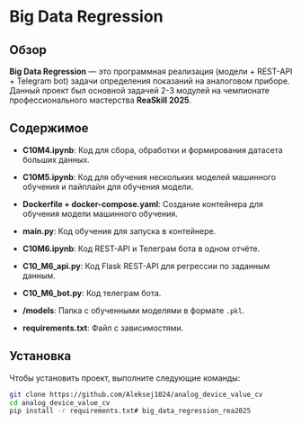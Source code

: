 # Big Data Regression

## Обзор

**Big Data Regression** — это программная реализация (модели + REST-API + Telegram bot) задачи определения показаний на аналоговом приборе. Данный проект был основной задачей 2-3 модулей на чемпионате профессионального мастерства **ReaSkill 2025**.

## Содержимое

- **C10M4.ipynb**: Код для сбора, обработки и формирования датасета больших данных.
  
- **C10M5.ipynb**: Код для обучения нескольких моделей машинного обучения и пайплайн для обучения модели.

- **Dockerfile + docker-compose.yaml**: Создание контейнера для обучения модели машинного обучения.

- **main.py**: Код обучения для запуска в контейнере.

- **C10M6.ipynb**: Код REST-API и Телеграм бота в одном отчёте.

- **C10_M6_api.py**: Код Flask REST-API для регрессии по заданным данным.

- **C10_M6_bot.py**: Код телеграм бота.

- **/models**: Папка с обученными моделями в формате `.pkl`.

- **requirements.txt**: Файл с зависимостями.

## Установка

Чтобы установить проект, выполните следующие команды:

```bash
git clone https://github.com/Aleksej1024/analog_device_value_cv
cd analog_device_value_cv
pip install -r requirements.txt# big_data_regression_rea2025
